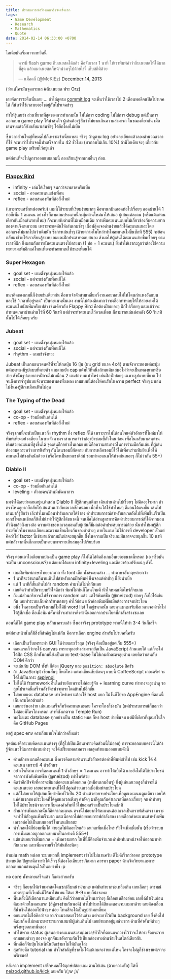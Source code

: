 ```yaml
---
title: ประสบการณ์สร้างเกมจริงจังครั้งแรก
tags:
  - Game Development
  - Research
  - Mathematics
  - Quote
date: 2014-02-14 06:33:00 +0700
---
```


ไอเดียมันเริ่มมาจากทวีตนี้

<blockquote class="twitter-tweet" lang="en"><p>ควรมี flash game ถีบเนยสดได้แล้ว คือจับเวลา 1 นาที ให้เราพิมพ์คำว่าถีบเนยสดให้ได้มากที่สุด แล้วแมวเนยสดก็หน้าน่วมๆไปด้วยไรงี้ เก็บสถิติด้วย</p>&mdash; แม็คคลี่ (@McKiEz) <a href="https://twitter.com/McKiEz/statuses/411799743132471296">December 14, 2013</a></blockquote>
<script async src="//platform.twitter.com/widgets.js" charset="utf-8"></script>

(ว่าแต่ใครมันจุดกระแส #ถีบเนยสด ฟระ Orz)

เลยจัดการซะคืนนั้นเลย ... ถ้าไล่ดูตาม [commit log][] จะเห็นว่าใช้เวลาไป 2 เดือนพอดีจนปิดโปรเจคได้ ก็นับว่าใช้เวลาเยอะโขอยู่กับโปรเจคขำๆ

ทำให้รู้เลยว่า ส่วนที่ยากที่สุดของการทำเกมนั้น ไม่ใช่การ coding ไม่ใช่การ debug แต่เป็นการออกแบบ game play ให้น่าสนใจ ผู้เล่นต้องรู้สึกว่าไม่ยากเกินความสามารถ ในขณะเดียวกัน เมื่อเล่นจบแล้วก็ยังกลับมาเล่นซ้ำๆ ได้อีกโดยไม่เบื่อ

ซึ่งเวลาส่วนใหญ่ที่หมดไปก็เพราะเจ้าเนี่ยแหละ จริงๆ ถ้าดูตาม log อย่างละเอียดแล้วลองคำนวณเวลาที่ใช้ จะพบว่าโปรเจคนี้ทำเสร็จภายใน 42 ชั่วโมง (บวกลบไม่เกิน 10%) ถ้ามีไอเดียเจ๋งๆ เกี่ยวกับ game play เตรียมไว้อยู่แล้ว

แต่ก่อนที่จะไปดูการออกแบบเกมนี้ ลองเรียนรู้จากเกมอื่นๆ ก่อน

---

### [Flappy Bird](http://www.blognone.com/node/53310)

- infinity - เล่นได้เรื่อยๆ จนกว่าจะพลาดหรือเบื่อ
- social - อวดคะแนนแข่งเพื่อน
- reflex - ตอบสนองทันทีต่อสิ่งใหม่

(เกาะกระแสซักหน่อยครับ) เกมนี้ใช้ระบบที่เรียบง่ายมากๆ คือพานกบินลอดท่อไปเรื่อยๆ ลอดผ่านได้ 1 ท่อก็เพิ่ม 1 คะแนน อย่างไรก็ตามเกมประเภทนี้จะสุ่มด่านใหม่มาให้เสมอ ผู้เล่นแต่ละคน (หรือแม้แต่คนเดียวกันเมื่อเล่นรอบใหม่) ก็จะพบกับด่านที่ไม่เหมือนเดิม การเพิ่มคะแนนแบบไม่เกี่ยวข้องกับความยากของด่านจึงเหมาะสม เพราะจะกดดันให้เล่นเกมซ้ำๆ เผื่อฟลุ๊คเจอด่านง่ายแล้วได้คะแนนเยอะโดยออกแรงไม่มากไปกว่าเดิมนัก ซึ่งการเล่นซ้ำๆ (ด้วยความโมโหว่าทำไมคะแนนไม่ขึ้นซักที 555) จะย้อนกลับมาช่วยให้เราเรียนรู้ระบบเกมและฝึกประสาทตอบสนอง ส่งผลให้ผู้เล่นได้คะแนนง่ายขึ้นเรื่อยๆ ตามเวลาที่ฝึก ยิ่งผสมกับการนับคะแนนตรงไปตรงมา (1 ท่อ = 1 คะแนน) ยิ่งทำให้เรากะถูกว่าต้องใช้ความพยายามเพิ่มอีกแค่ไหนเพื่อจะทำคะแนนให้ชนะเพื่อนได้


### Super Hexagon

- goal set - เกมตั้งจุดมุ่งหมายให้แล้ว
- social - แต่จะแข่งกับเพื่อนก็ได้
- reflex - ตอบสนองทันทีต่อสิ่งใหม่

แนวคิดของเกมนี้ก็ง่ายเช่นเดียวกัน คือพาเจ้าตัวสามเหลี่ยมวิ่งวนคอยหลบไม่ให้โดนกำแพงอัดแบน และใช้ "เวลาที่อยู่รอด" เป็นคะแนนนั่นเอง งานนี้ไม่ต้องคิดมากว่าจะเลือกท่าหลบให้ให้สวยงามได้คะแนนโบนัสเพิ่มหรือเปล่า เช่นเดียวกับ Flappy Bird คือต้องฝึกเยอะๆ ฝึกไปเรื่อยๆ และแม้ว่าจะกำหนดเวลาผ่านด่านไว้ที่ 60 วินาที แต่ถ้าจะทำคะแนนไว้อวดเพื่อน ก็สามารถเล่นต่อหลัง 60 วินาทีนั้นไปได้เรื่อยๆ ครับ


### Jubeat

- goal set - เกมตั้งจุดมุ่งหมายให้แล้ว
- social - แต่จะแข่งกับเพื่อนก็ได้
- rhythm - เกมเข้าจังหวะ

Jubeat เป็นเกมแนวดนตรีที่จะให้กดปุ่ม 16 ปุ่ม (บน grid ขนาด 4x4) ตามจังหวะของแต่ละปุ่ม แต่ละเพลงมีรูปแบบที่ตายตัว แถมเกมยัง cap แต้มไว้ที่หนึ่งล้านแต้มเสมอไม่ว่าจะเป็นเพลงยากหรือง่าย ดังนั้นรูปแบบการฝึกจะไม่เหมือน 2 เกมข้างบนเท่าไหร่ เช่นฝึกซ้ำบ่อยๆ เฉพาะรูปแบบที่ยาก ไปจนถึงการจำรูปแบบจังหวะของเพลงทั้งเพลง เกมแบบนี้ต้องให้คนรักในความ perfect จริงๆ มาเล่น ไม่งั้นคงรู้สึกเหมือนฟินไม่สุด


### The Typing of the Dead

- goal set - เกมตั้งจุดมุ่งหมายให้แล้ว
- co-op - ร่วมมือกันเล่นได้
- reflex - ตอบสนองทันทีต่อสิ่งใหม่

จริงๆ เกมนี้จะนับเป็นแนวกึ่ง rhythm กึ่ง reflex ก็ได้ เพราะเราไม่ได้สนใจแค่ตัวอักษรที่โผล่มาให้พิมพ์เพียงอย่างเดียว ในบางจังหวะเราสามารถจำว่าต้องยิงซอมบี้ตัวไหนก่อน เพื่อในกลับมาเล่นด่านเดิมด้วยคะแนนที่สูงขึ้นได้ จุดเด่นอีกอย่างในเกมแบบนี้คือความสามารถในการร่วมมือกันเล่น ที่ผู้เล่นต้องสมดุลระหว่างการยิงรัวๆ กันโดนซอมบี้กัดตาย กับการเหลือซอมบี้ไว้ให้เพื่อนร่วมทีมยิงเพื่อให้คะแนนไม่ห่างกันนักด้วย (หรือใครเป็นพวกซาดิสม์ ชอบทำคะแนนให้ห่างกันเยอะๆ ก็ไม่ว่ากัน 55+)


### Diablo II

- goal set - เกมตั้งจุดมุ่งหมายให้แล้ว
- co-op - ร่วมมือกันเล่นได้
- leveling - ตัวละคร/ด่านมีพัฒนาการ

ผมจำได้เลยว่าตอนอยู่ม.ต้นเล่น Diablo II ก็รู้สึกหนุกดีนะ เดินผ่านด่านไปเรื่อยๆ ไม่คิดอะไรมาก ถ้าตรงไหนดูยากก็กลับไปเล่นด่านเก่าอัพเลเวลซักหน่อย เพื่อที่จะได้ใช้ท่าใหม่ๆ ตีมอนได้แรงขึ้น เล่นไปเล่นมาก็รู้สึกว่า เอ๊ะทำไมเหมือนฟาร์มเลเวลได้ช้าลง ค่าประสบการณ์สำหรับเลเวลถัดไปที่เพิ่มขึ้นเร็วเป็นเอกซ์โพเนนเชียลก็ยังไม่น่าทำให้รู้สึกได้ขนาดนี้ จนเมื่อได้อ่านสูตรการคิดค่าประสบการณ์ที่ได้จากมอนตัวนึงแล้วถึงบางอ้อ ความต่างของเลเวลมอนกับผู้เล่นก็มีผลต่อค่าประสบการณ์ด้วย นั่นทำให้ผมรู้สึกประทับใจในรายละเอียดและความเชื่อมโยงกันของค่าต่างๆ ภายในเกม ไม่ใช่การที่ developer สักแต่คิดว่าใส่ factor นี้เข้ามาแล้วเกมมันน่าจะสนุกขึ้น ซึ่งในความเป็นจริงเกมมันอาจจะสนุกขึ้น 10 นาที แต่หลังจากนั้นก็กลายเป็นหายนะเพราะเสียสมดุลไปเรียบร้อย

---

จริงๆ ตอนเอาไอเดียมาแปลงเป็น game play ก็ไม่ได้ไล่คิดถึงเกมอื่นเยอะขนาดนี้หรอก (เอ หรือมันจะเป็น unconscious?) แต่อยากได้แบบ infinity+leveling และคิดว่าต้องปรับแน่ๆ ดังนี้

- เกมฝึกพิมพ์ภาษาไทยยากมาก ทั้ง font เล็ก ทั้งสระบนล่าง ...  ทำภาษาอังกฤษง่ายกว่า
- 1 นาทีจะว่านานก็นานเกินไปสำหรับเกมฝึกพิมพ์ ยิ่งเจอแต่คำซ้ำๆ นี่ยิ่งน่าเบื่อ
- แต่ 1 นาทีก็สั้นเกินไปถ้า random คำมาได้ไม่ซ้ำกันเลย
- เลยคิดว่าทำเป็นระบบหัวใจดีกว่า พิมพ์ไม่ทันก็โดนโจมตี หัวใจหมดเมื่อไหร่ก็จบเกม
- ถึงแม้ส่วนกริยาจะไม่ซ้ำจากการ random แล้ว แต่ให้พิมพ์ชื่อ (@neizod) บ่อยๆ ก็เบื่อได้เช่นกัน เลยทำระบบเก็บคำกริยาหลายๆ คำไว้ก่อน แล้วค่อยพิมพ์ชื่อเมื่อต้องการจบประโยค
- อนึ่ง ในความเป็นจริงเกมก็ไม่ได้มี word list ใหญ่ขนาดนั้น เลยหาแผนมารับมือเวลาเจอคำซ้ำไม่ให้รู้สึกเบื่อ คือเมื่อพิมพ์ศัพท์ซ้ำจะทำการดึงคำนั้นออกจากประโยคที่กำลังสร้างซะเลย

ตอนนี้ก็ได้ game play หลักมาครบแล้ว ซึ่งเอาจริงๆ prototype พวกนี้ให้ทำ 3-4 วันก็เสร็จ

แต่ก่อนหน้านั้นก็มีสิ่งที่สำคัญไม่แพ้กัน คือการเลือก engine สำหรับโปรเจคนี้ครับ

- เลือกเป็นเว็บเพราะทำ GUI ได้ง่ายและเร็วสุด (จริงๆ คือเป็นอยู่แค่เว็บ 555+)
- ตอนแรกก็ว่าจะใช้ canvas เพราะทุกอย่างสามารถยัดเป็น JavaScript ล้วนเลยได้ แต่ก็จะไม่ได้ฝึก CSS อีกทั้งเกมนี้ยังเป็นแบบ text-base ไม่ใช่เกมตัวละครลุยด่าน เลยคิดว่าเล่นกับ DOM ดีกว่า
- จะเล่นกับ DOM ทั้งที ก็ต้อง jQuery และ `position: absolute` สิครัช
- ถ้า JavaScript เขียนสั้นๆ ก็พอไหว แต่มาเขียนซับซ้อนๆ แบบนี้ CoffeeScript เถอะครัฟ จะได้ไม่เป็นภาระ [@plynoi][]
- ไม่ได้ใช้ framework อื่นใดช่วยอีกเพราะไม่ค่อยรู้จัก + learning curve ท่าทางจะสูงน่าดู รอลุยโปรเจคนี้เสร็จพลังวัตรน่าจะกระโดดข้ามไปอีกขั้น
- ไม่อยากแตะ database เท่าไหร่เพราะต้องใช้ host แยก ไม่งั้นก็ไปขอ AppEngine ที่ตอนนี้เก็บครบโควต้าแล้ว
- เลยกะว่าเอาง่าย เล่นเกมเสร็จก็ทวีตคะแนนซะเลย ใครจะโกงก็ช่างมัน (แต่ประสบการณ์ก็บอกว่าไม่ค่อยมีใครโกงหรอก เท่าที่สังเกตจาก Temple Run)
- พอไม่แตะ database ทุกอย่างเป็น static หมด ก็หา host ง่ายขึ้นจม แต่มีที่เดียวที่ผุดมาในใจคือ GitHub Pages

พอรู้ spec env ครบก็สบายใจไปกว่าครึ่งแล้ว

จุดต่อมาคือระบบคิดคะแนนต่างๆ (ที่อู้ไปเป็นเดือนเพราะคิดส่วนนี้ไม่ออก) การจะออกแบบตรงนี้ได้ถ้ารู้จักแนวโน้มกราฟแบบต่างๆ จะได้เปรียบพอสมควร ผลสุดท้ายผมออกแบบดังนี้

- ค่าหลักของเกมคือคะแนน ซึ่งควรคิดตามจำนวนตัวอักษรต่อคำที่พิมพ์เข้าไป เช่น kick ได้ 4 คะแนน เพราะมี 4 ตัวอักษร
- อย่างไรก็ตาม การคิดคะแนนที่ 1 ตัวอักษร = 1 คะแนน อาจทำให้เบื่อได้ และยังไม่ได้ใช้ประโยชน์จากการบังคับพิมพ์ชื่อ (@neizod) เท่าไหร่ด้วย
- คิดว่าอีกปัจจัยที่ควรจะมีผลต่อคะแนนคือเลเวล (เหมือนเกมอื่นๆ) ยิ่งผู้เล่นเลเวลสูงก็น่าจะได้คะแนนเยอะ เลยเอาคะแนนที่ได้ไปคูณด้วยเลเวลเมื่อพิมพ์จบประโยค
- แต่ก็ไม่อยากให้ผู้เล่นเก็บคำศัพท์ไว้เป็น 20 คำแล้วค่อยจบประโยคเพื่อคูณคะแนนตูมเดียว เลยให้แค่คำแรกของประโยคที่ได้คูณเลเวลเต็มๆ คำถัดๆ มาก็คูณกับค่าเลเวลที่ลดลงเรื่อยๆ จนคำท้ายๆ ไม่ได้ประโยชน์จากการเก็บดองคำศัพท์ไว้ไม่ยอมสร้างเป็นประโยคซักที
- ส่วนการเพิ่มเลเวลนั้นก็คิดจากคะแนน ตรงนี้ไม่อยากให้คะแนนต่อเลเวลเป็นกราฟเส้นตรง เพราะจะทำให้ตัวคูณเพิ่มเร็วมาก และเนื่อจากไม่ค่อยชอบกราฟกำลังสอง เลยเลือกค่าคะแนนสำหรับเพิ่มเลเวลต่อไปเป็นแบบเอกซ์โพเนนเชียลซะ
- หัวใจลดได้ก็ย่อมเพิ่มได้ ง่ายสุดไม่คิดอะไรแล้ว เลเวลเพิ่มเมื่อไหร่ หัวใจเพิ่มเมื่อนั้น (เชื่อว่าระบบการเพิ่มเลเวลถูกออกแบบมาเป็นอย่างดี 555+)
- แต่แน่นอนว่าเพิ่มเลเวล = เพิ่มความยาก ในที่นี้ก็คือเพิ่มจำนวนคำศัพท์บนหน้าจอให้ออกมาเท่ากับเลเวล และเพิ่มความเร็วให้มันทีละนิดๆ

ถ้าแม่น math หน่อย ระบบพวกนี้ implement เข้าไปไม่นานครับ ดีไม่ดีเร็วกว่าออก prototype ข้างบนอีก ปัญหาคือจะทำได้เร็วๆ นี่ต้องไอเดียบรรเจิดมาก ควรหา paper ด้านจิตวิทยาและการออกแบบเกมอ่านตุนไว้เป็นอย่างยิ่ง :p

พอ core ทั้งหลายเสร็จแล้ว ก็แต่งสวยครับ

- จริงๆ ก็อยากให้เจ้าแมวสดโดนชก/ถีบหน้าน่วมนะ แต่มันทำยากซะเหลือเกิน เลยเลือกๆ อารมณ์มาตรฐานที่เว็บมันมีให้มาให้แทน ได้มา 8-9 แบบก็น่าจะพอ
- พื้นหลังนี้ก็เลือกนานเหมือนกัน คิดไว้ว่าอยากได้โทนสว่างๆ ก็เลือกเหลืองอ่อน เลยได้น้ำเงินอ่อนติดมาด้วยในตอนแรก (สีคู่ตรงข้ามกันพอดี) ทำไปทำมาได้สีแดงตอนจบเกมมาด้วย เลยต้องเลื่อนสีน้ำเงินให้ออกไปฟ้าๆ หน่อย โทนสีจะได้เป็นรูปสามเหลี่ยม
- ตอนแรกไม่ได้คิดว่าจะเอาเจ้าแมวสดมาไว้ด้านล่าง แต่จะเอาไว้เป็น background เลย ซึ่งคิดไปคิดมาก็คงไม่เหมาะเพราะรบกวนสมาธิผู้เล่นเกินไป เลยย้ายมาอยู่มุมล่างขวา ด้านที่คำศัพท์ต่างๆ พรั่งพรูออกมานั่นเอง
- ทำให้พวก status ผู้เล่นอย่างคะแนนสะสม/เลเวล/หัวใจที่ตอนแรกวางไว้ว่าจะให้กระจัดกระจายตามขอบต่างๆ ของจอ ถูกจับมาอัดรวมกันไว้เป็นกล่องทางด้านซ้ายในสไตล์เดียวกัน
- ที่เหลือก็จับปุ่มโน่นนี่นั่นยัดเข้ามาไม่ให้มันดูโล่ง
- สุดท้ายคือ tutorial เกม หัวใจสำคัญที่ขาดไม่ได้แม้เกมจะง่ายแค่ไหน ใครจะไม่ดูก็ช่างเขาแต่เราจะพรีเซนต์!

หลังจาก implement เสร็จหมดก็ได้ฤกษ์ปล่อยเกม ตามไปเล่น (ด้วยความรัก) ได้ที่ [neizod.github.io/kick][kick neizod] เลยครับ \\(;w ;)/


[@plynoi]: //twitter.com/plynoi

[commit log]: //github.com/neizod/kick
[kick neizod]: //neizod.github.io/kick/
